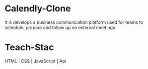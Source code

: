 # Calendly-Clone
It is develops a business communication platform used for teams to schedule, prepare and follow up on external meetings

# Teach-Stac
HTML | CSS | JavaScript | Api
 
